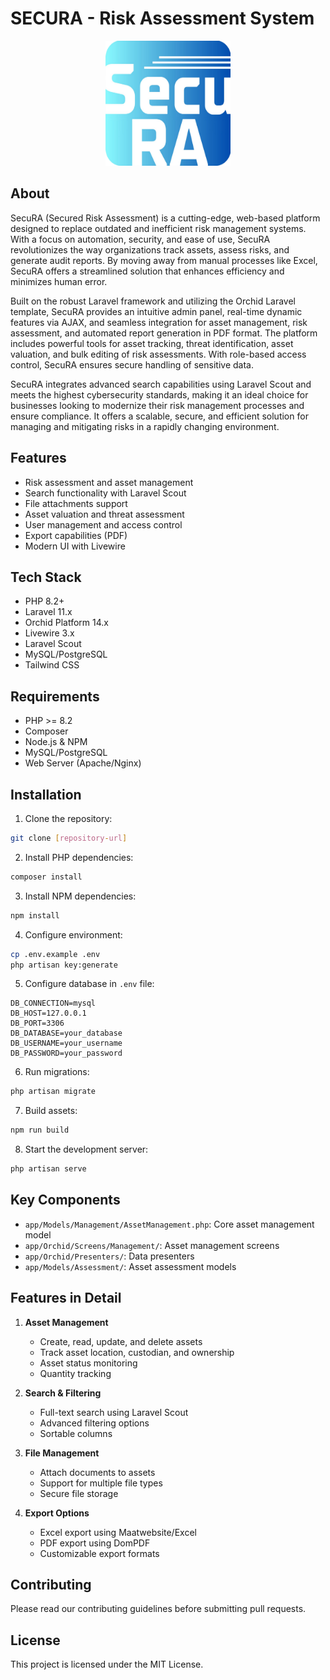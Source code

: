 # SECURA - Risk Assessment System

<div align="center">
  <img src="public/default-logo.png" alt="Alt Text" width="200" height="200">
</div>

## About
SecuRA (Secured Risk Assessment) is a cutting-edge, web-based platform designed to replace outdated and inefficient risk management systems. With a focus on automation, security, and ease of use, SecuRA revolutionizes the way organizations track assets, assess risks, and generate audit reports. By moving away from manual processes like Excel, SecuRA offers a streamlined solution that enhances efficiency and minimizes human error.

Built on the robust Laravel framework and utilizing the Orchid Laravel template, SecuRA provides an intuitive admin panel, real-time dynamic features via AJAX, and seamless integration for asset management, risk assessment, and automated report generation in PDF format. The platform includes powerful tools for asset tracking, threat identification, asset valuation, and bulk editing of risk assessments. With role-based access control, SecuRA ensures secure handling of sensitive data.

SecuRA integrates advanced search capabilities using Laravel Scout and meets the highest cybersecurity standards, making it an ideal choice for businesses looking to modernize their risk management processes and ensure compliance. It offers a scalable, secure, and efficient solution for managing and mitigating risks in a rapidly changing environment.

## Features
- Risk assessment and asset management
- Search functionality with Laravel Scout
- File attachments support
- Asset valuation and threat assessment
- User management and access control
- Export capabilities (PDF)
- Modern UI with Livewire

## Tech Stack
- PHP 8.2+
- Laravel 11.x
- Orchid Platform 14.x
- Livewire 3.x
- Laravel Scout
- MySQL/PostgreSQL
- Tailwind CSS

## Requirements
- PHP >= 8.2
- Composer
- Node.js & NPM
- MySQL/PostgreSQL
- Web Server (Apache/Nginx)

## Installation
1. Clone the repository:
```bash
git clone [repository-url]
```

2. Install PHP dependencies:
```bash
composer install
```

3. Install NPM dependencies:
```bash
npm install
```

4. Configure environment:
```bash
cp .env.example .env
php artisan key:generate
```

5. Configure database in `.env` file:
```env
DB_CONNECTION=mysql
DB_HOST=127.0.0.1
DB_PORT=3306
DB_DATABASE=your_database
DB_USERNAME=your_username
DB_PASSWORD=your_password
```

6. Run migrations:
```bash
php artisan migrate
```

7. Build assets:
```bash
npm run build
```

8. Start the development server:
```bash
php artisan serve
```

## Key Components
- `app/Models/Management/AssetManagement.php`: Core asset management model
- `app/Orchid/Screens/Management/`: Asset management screens
- `app/Orchid/Presenters/`: Data presenters
- `app/Models/Assessment/`: Asset assessment models

## Features in Detail
1. **Asset Management**
   - Create, read, update, and delete assets
   - Track asset location, custodian, and ownership
   - Asset status monitoring
   - Quantity tracking

2. **Search & Filtering**
   - Full-text search using Laravel Scout
   - Advanced filtering options
   - Sortable columns

3. **File Management**
   - Attach documents to assets
   - Support for multiple file types
   - Secure file storage

4. **Export Options**
   - Excel export using Maatwebsite/Excel
   - PDF export using DomPDF
   - Customizable export formats

## Contributing
Please read our contributing guidelines before submitting pull requests.

## License
This project is licensed under the MIT License.

